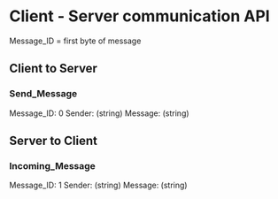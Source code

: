 # Client - Server communication API

Message_ID = first byte of message

## Client to Server
### Send_Message
Message_ID: 0
Sender:     (string)
Message:    (string)


## Server to Client
### Incoming_Message
Message_ID: 1
Sender:     (string)
Message:    (string)
